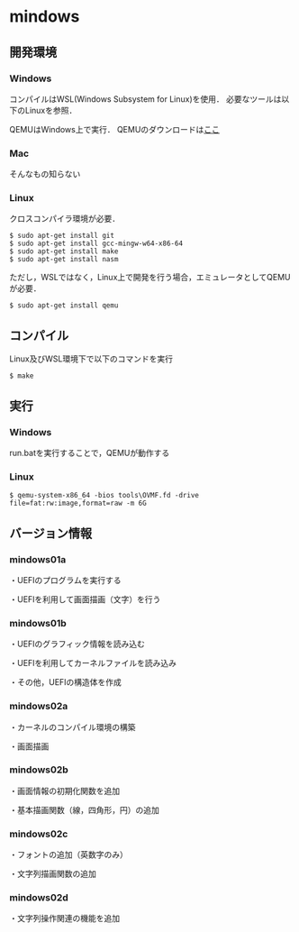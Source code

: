 # mindows
## 開発環境
### Windows
コンパイルはWSL(Windows Subsystem for Linux)を使用．
必要なツールは以下のLinuxを参照．

QEMUはWindows上で実行．
QEMUのダウンロードは[ここ](https://www.qemu.org)

### Mac
そんなもの知らない

### Linux
クロスコンパイラ環境が必要．

```
$ sudo apt-get install git
$ sudo apt-get install gcc-mingw-w64-x86-64
$ sudo apt-get install make
$ sudo apt-get install nasm
```

ただし，WSLではなく，Linux上で開発を行う場合，エミュレータとしてQEMUが必要．
```
$ sudo apt-get install qemu
```

## コンパイル
Linux及びWSL環境下で以下のコマンドを実行
```
$ make
```

## 実行
### Windows
run.batを実行することで，QEMUが動作する

### Linux
```
$ qemu-system-x86_64 -bios tools\OVMF.fd -drive file=fat:rw:image,format=raw -m 6G
```

## バージョン情報
### mindows01a
・UEFIのプログラムを実行する

・UEFIを利用して画面描画（文字）を行う

### mindows01b
・UEFIのグラフィック情報を読み込む

・UEFIを利用してカーネルファイルを読み込み

・その他，UEFIの構造体を作成

### mindows02a
・カーネルのコンパイル環境の構築

・画面描画


### mindows02b
・画面情報の初期化関数を追加

・基本描画関数（線，四角形，円）の追加

### mindows02c
・フォントの追加（英数字のみ）

・文字列描画関数の追加

### mindows02d
・文字列操作関連の機能を追加
